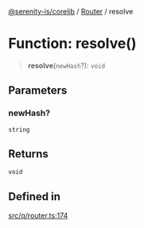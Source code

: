 [@serenity-is/corelib](../../../README.md) / [Router](../README.md) / resolve

# Function: resolve()

> **resolve**(`newHash`?): `void`

## Parameters

### newHash?

`string`

## Returns

`void`

## Defined in

[src/q/router.ts:174](https://github.com/serenity-is/serenity/blob/master/packages/corelib/src/q/router.ts#L174)
